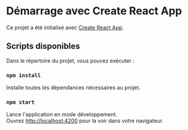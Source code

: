 # Démarrage avec Create React App

Ce projet a été initialisé avec [Create React App](https://github.com/facebook/create-react-app).

## Scripts disponibles

Dans le répertoire du projet, vous pouvez exécuter :

### `npm install`

Installe toutes les dépendances nécessaires au projet.

### `npm start`

Lance l'application en mode développement.  
Ouvrez [http://localhost:4200](http://localhost:4200) pour la voir dans votre navigateur.


